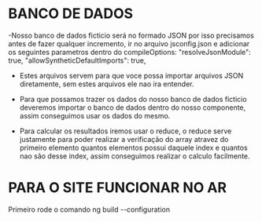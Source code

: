 # BANCO DE DADOS

-Nosso banco de dados ficticio será no formado JSON por isso precisamos antes de fazer qualquer incremento, ir no arquivo jsconfig.json e adicionar os seguintes parametros dentro do compileOptions:
"resolveJsonModule": true,
"allowSyntheticDefaultImports": true,

- Estes arquivos servem para que voce possa importar arquivos JSON diretamente, sem estes arquivos ele nao ira entender.

- Para que possamos trazer os dados do nosso banco de dados ficticio deveremos importar o banco de dados dentro do nosso componente, assim conseguimos usar os dados do mesmo.

- Para calcular os resultados iremos usar o reduce, o reduce serve justamente para poder realizar a verificação do array atravez do primeiro elemento quantos elementos possui daquele index e quantos nao são desse index, assim conseguimos realizar o calculo facilmente.

# PARA O SITE FUNCIONAR NO AR
Primeiro rode o comando ng build --configuration
